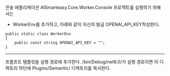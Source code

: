 콘솔 애플리케이션 AISmarteasy.Core.Worker.Console 프로젝트를 실행하기 위해서는
- WorkerEnv를 추가하고, 아래와 같이 자신의 발급 OPENAI_API_KEY작성한다.

```
public static class WorkerEnv
{
    public const string OPENAI_API_KEY = "";
}

```






-----
프롬프트 템플릿을 실행 경로에 추가한다.
/bin/Debug/net8.0/가 실행 경로이면 이 디렉토리 하단에 
Plugins/Semantic/ 디렉토리를 복사한다. 
